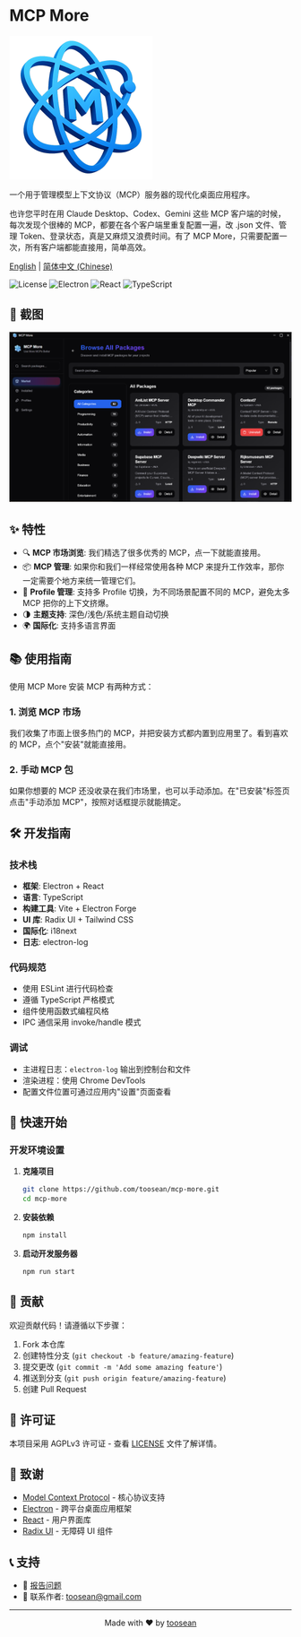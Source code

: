 # MCP More

<img src="./assets/icon.png" alt="MCP More 图标" width="256" height="256" />

一个用于管理模型上下文协议（MCP）服务器的现代化桌面应用程序。

也许您平时在用 Claude Desktop、Codex、Gemini 这些 MCP 客户端的时候，每次发现个很棒的 MCP，都要在各个客户端里重复配置一遍，改 .json 文件、管理 Token、登录状态，真是又麻烦又浪费时间。有了 MCP More，只需要配置一次，所有客户端都能直接用，简单高效。


[English](./README.md) | [简体中文 (Chinese)](./README.zh-CN.md)

![License](https://img.shields.io/badge/license-AGPLv3-blue.svg)
![Electron](https://img.shields.io/badge/Electron-38.0.0-green.svg)
![React](https://img.shields.io/badge/React-18.3.1-orange.svg)
![TypeScript](https://img.shields.io/badge/TypeScript-4.8.4-red.svg)

## 📸 截图

<img src="./screenshots/homepage.png" alt="MCP More 图标" width="768" />

## ✨ 特性

- 🔍 **MCP 市场浏览**: 我们精选了很多优秀的 MCP，点一下就能直接用。
- 📦 **MCP 管理**: 如果你和我们一样经常使用各种 MCP 来提升工作效率，那你一定需要个地方来统一管理它们。
- 👤 **Profile 管理**: 支持多 Profile 切换，为不同场景配置不同的 MCP，避免太多 MCP 把你的上下文挤爆。
- 🌗 **主题支持**: 深色/浅色/系统主题自动切换
- 🌍 **国际化**: 支持多语言界面


## 📚 使用指南

使用 MCP More 安装 MCP 有两种方式：

### 1. 浏览 MCP 市场

我们收集了市面上很多热门的 MCP，并把安装方式都内置到应用里了。看到喜欢的 MCP，点个"安装"就能直接用。

### 2. 手动 MCP 包

如果你想要的 MCP 还没收录在我们市场里，也可以手动添加。在"已安装"标签页点击"手动添加 MCP"，按照对话框提示就能搞定。

## 🛠️ 开发指南

### 技术栈

- **框架**: Electron + React
- **语言**: TypeScript
- **构建工具**: Vite + Electron Forge
- **UI 库**: Radix UI + Tailwind CSS
- **国际化**: i18next
- **日志**: electron-log

### 代码规范

- 使用 ESLint 进行代码检查
- 遵循 TypeScript 严格模式
- 组件使用函数式编程风格
- IPC 通信采用 invoke/handle 模式

### 调试

- 主进程日志：`electron-log` 输出到控制台和文件
- 渲染进程：使用 Chrome DevTools
- 配置文件位置可通过应用内"设置"页面查看

## 🚀 快速开始

### 开发环境设置

1. **克隆项目**
   ```bash
   git clone https://github.com/toosean/mcp-more.git
   cd mcp-more
   ```

2. **安装依赖**
   ```bash
   npm install
   ```

3. **启动开发服务器**
   ```bash
   npm run start
   ```
## 🤝 贡献

欢迎贡献代码！请遵循以下步骤：

1. Fork 本仓库
2. 创建特性分支 (`git checkout -b feature/amazing-feature`)
3. 提交更改 (`git commit -m 'Add some amazing feature'`)
4. 推送到分支 (`git push origin feature/amazing-feature`)
5. 创建 Pull Request

## 📄 许可证

本项目采用 AGPLv3 许可证 - 查看 [LICENSE](LICENSE) 文件了解详情。

## 🙏 致谢

- [Model Context Protocol](https://modelcontextprotocol.io/) - 核心协议支持
- [Electron](https://electronjs.org/) - 跨平台桌面应用框架
- [React](https://reactjs.org/) - 用户界面库
- [Radix UI](https://radix-ui.com/) - 无障碍 UI 组件

## 📞 支持

- 🐛 [报告问题](https://github.com/toosean/mcp-more/issues)
- 📧 联系作者: toosean@gmail.com

---

<div align="center">
Made with ❤️ by <a href="https://github.com/toosean">toosean</a>
</div>
